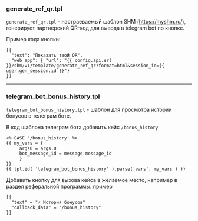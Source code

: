 ### generate_ref_qr.tpl
```generate_ref_qr.tpl``` - настраеваемый шаблон SHM (https://myshm.ru/), генерирует партнерский QR-код для вывода в telegram bot по кнопке.

Пример кода кнопки:

```
[{
  "text": "Показать твой QR",
  "web_app": { "url": "{{ config.api.url }}/shm/v1/template/generate_ref_qr?format=html&session_id={{ user.gen_session.id }}"}
}]
```

---


### telegram_bot_bonus_history.tpl
```telegram_bot_bonus_history.tpl``` - шаблон для просмотра истории бонусов в телеграм боте.

В код шаблона телеграм бота добавить кейс ```/bonus_history```

```
<% CASE '/bonus_history' %>
{{ my_vars = {
     args0 = args.0
     bot_message_id = message.message_id
     }
}}
{{ tpl.id( 'telegram_bot_bonus_history' ).parse('vars', my_vars ) }}
```

Добавить кнопку для вызова кейса в желаемое место, например в раздел реферальной программы.
пример
```
[{
  "text" = "⚡️ История бонусов"
  "callback_data" = "/bonus_history"
}]
```
